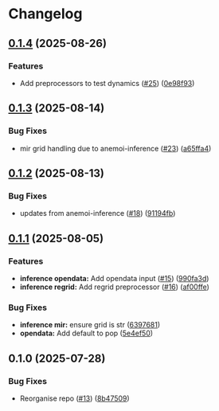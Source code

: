 # Changelog

## [0.1.4](https://github.com/ecmwf/anemoi-plugins-ecmwf/compare/inference-0.1.3...inference-0.1.4) (2025-08-26)


### Features

* Add preprocessors to test dynamics  ([#25](https://github.com/ecmwf/anemoi-plugins-ecmwf/issues/25)) ([0e98f93](https://github.com/ecmwf/anemoi-plugins-ecmwf/commit/0e98f939b3d1c5a8b94d2082ef529062113c1e9f))

## [0.1.3](https://github.com/ecmwf/anemoi-plugins-ecmwf/compare/inference-0.1.2...inference-0.1.3) (2025-08-14)


### Bug Fixes

* mir grid handling due to anemoi-inference ([#23](https://github.com/ecmwf/anemoi-plugins-ecmwf/issues/23)) ([a65ffa4](https://github.com/ecmwf/anemoi-plugins-ecmwf/commit/a65ffa49b6f4785bf46b6ae763ac369878e3ec1b))

## [0.1.2](https://github.com/ecmwf/anemoi-plugins-ecmwf/compare/inference-0.1.1...inference-0.1.2) (2025-08-13)


### Bug Fixes

* updates from anemoi-inference ([#18](https://github.com/ecmwf/anemoi-plugins-ecmwf/issues/18)) ([91194fb](https://github.com/ecmwf/anemoi-plugins-ecmwf/commit/91194fbb30ea9279d255e1f17cfab7b4e31533c7))

## [0.1.1](https://github.com/ecmwf/anemoi-plugins-ecmwf/compare/inference-0.1.0...inference-0.1.1) (2025-08-05)


### Features

* **inference opendata:** Add opendata input ([#15](https://github.com/ecmwf/anemoi-plugins-ecmwf/issues/15)) ([990fa3d](https://github.com/ecmwf/anemoi-plugins-ecmwf/commit/990fa3ddd60b058005f6cb33c2d53eea289c632d))
* **inference regrid:** Add regrid preprocessor ([#16](https://github.com/ecmwf/anemoi-plugins-ecmwf/issues/16)) ([af00ffe](https://github.com/ecmwf/anemoi-plugins-ecmwf/commit/af00ffe5d57f3e5b8b65bbcba7791fa00070d1ba))


### Bug Fixes

* **inference mir:** ensure grid is str ([6397681](https://github.com/ecmwf/anemoi-plugins-ecmwf/commit/63976811396341e83b0c421c03fd572f78d28b53))
* **opendata:** Add default to pop ([5e4ef50](https://github.com/ecmwf/anemoi-plugins-ecmwf/commit/5e4ef504c11bfb04e820a5cf46d62add965772ba))

## 0.1.0 (2025-07-28)


### Bug Fixes

* Reorganise repo ([#13](https://github.com/ecmwf/anemoi-plugins-ecmwf/issues/13)) ([8b47509](https://github.com/ecmwf/anemoi-plugins-ecmwf/commit/8b47509110db13f106f11397cbb2f89d80e82952))
